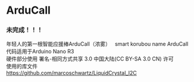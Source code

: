 # ArduCall
### 未完成！！！
年轻人的第一根智能应援棒ArduCall（浓雾）  
smart korubou name ArduCall  
代码适用于Arduino Nano R3  
硬件部分使用 署名-相同方式共享 3.0 中国大陆(CC BY-SA 3.0 CN) 许可       
使用的库文件  
https://github.com/marcoschwartz/LiquidCrystal_I2C
